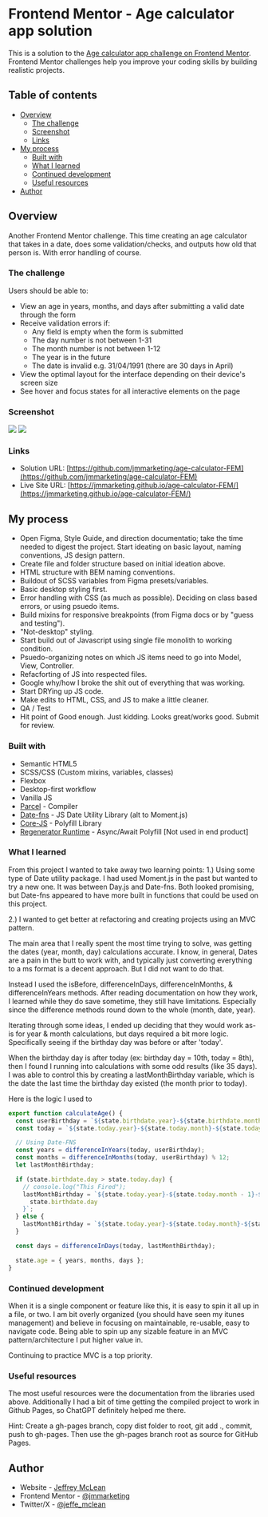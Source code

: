 # Frontend Mentor - Age calculator app solution

This is a solution to the [Age calculator app challenge on Frontend Mentor](https://www.frontendmentor.io/challenges/age-calculator-app-dF9DFFpj-Q). Frontend Mentor challenges help you improve your coding skills by building realistic projects.

## Table of contents

- [Overview](#overview)
  - [The challenge](#the-challenge)
  - [Screenshot](#screenshot)
  - [Links](#links)
- [My process](#my-process)
  - [Built with](#built-with)
  - [What I learned](#what-i-learned)
  - [Continued development](#continued-development)
  - [Useful resources](#useful-resources)
- [Author](#author)

## Overview

Another Frontend Mentor challenge. This time creating an age calculator that takes in a date, does some validation/checks, and outputs how old that person is. With error handling of course.

### The challenge

Users should be able to:

- View an age in years, months, and days after submitting a valid date through the form
- Receive validation errors if:
  - Any field is empty when the form is submitted
  - The day number is not between 1-31
  - The month number is not between 1-12
  - The year is in the future
  - The date is invalid e.g. 31/04/1991 (there are 30 days in April)
- View the optimal layout for the interface depending on their device's screen size
- See hover and focus states for all interactive elements on the page

### Screenshot

![](./screenshot.jpg)
![](./screenshot2.jpg)

### Links

- Solution URL: [https://github.com/jmmarketing/age-calculator-FEM](https://github.com/jmmarketing/age-calculator-FEM)
- Live Site URL: [https://jmmarketing.github.io/age-calculator-FEM/](https://jmmarketing.github.io/age-calculator-FEM/)

## My process

- Open Figma, Style Guide, and direction documentatio; take the time needed to digest the project. Start ideating on basic layout, naming conventions, JS design pattern.
- Create file and folder structure based on initial ideation above.
- HTML structure with BEM naming conventions.
- Buildout of SCSS variables from Figma presets/variables.
- Basic desktop styling first.
- Error handling with CSS (as much as possible). Deciding on class based errors, or using psuedo items.
- Build mixins for responsive breakpoints (from Figma docs or by "guess and testing").
- "Not-desktop" styling.
- Start build out of Javascript using single file monolith to working condition.
- Psuedo-organizing notes on which JS items need to go into Model, View, Controller.
- Refacforting of JS into respected files.
- Google why/how I broke the shit out of everything that was working.
- Start DRYing up JS code.
- Make edits to HTML, CSS, and JS to make a little cleaner.
- QA / Test
- Hit point of Good enough. Just kidding. Looks great/works good. Submit for review.

### Built with

- Semantic HTML5
- SCSS/CSS (Custom mixins, variables, classes)
- Flexbox
- Desktop-first workflow
- Vanilla JS
- [Parcel](https://parceljs.org/) - Compiler
- [Date-fns](https://date-fns.org/) - JS Date Utility Library (alt to Moment.js)
- [Core-JS](https://www.npmjs.com/package/core-js) - Polyfill Library
- [Regenerator Runtime](https://www.npmjs.com/package/regenerator-runtime) - Async/Await Polyfill [Not used in end product]

### What I learned

From this project I wanted to take away two learning points:
1.) Using some type of Date utility package. I had used Moment.js in the past but wanted to try a new one. It was between Day.js and Date-fns. Both looked promising, but Date-fns appeared to have more built in functions that could be used on this project.

2.) I wanted to get better at refactoring and creating projects using an MVC pattern.

The main area that I really spent the most time trying to solve, was getting the dates (year, month, day) calculations accurate. I know, in general, Dates are a pain in the butt to work with, and typically just converting everything to a ms format is a decent approach. But I did not want to do that.

Instead I used the isBefore, differenceInDays, differenceInMonths, & differenceInYears methods. After reading documentation on how they work, I learned while they do save sometime, they still have limitations. Especially since the difference methods round down to the whole (month, date, year).

Iterating through some ideas, I ended up deciding that they would work as-is for year & month calculations, but days required a bit more logic. Specifically seeing if the birthday day was before or after 'today'.

When the birthday day is after today (ex: birthday day = 10th, today = 8th), then I found I running into calculations with some odd results (like 35 days). I was able to control this by creating a lastMonthBirthday variable, which is the date the last time the birthday day existed (the month prior to today).

Here is the logic I used to

```js
export function calculateAge() {
  const userBirthday = `${state.birthdate.year}-${state.birthdate.month}-${state.birthdate.day}`;
  const today = `${state.today.year}-${state.today.month}-${state.today.day}`;

  // Using Date-FNS
  const years = differenceInYears(today, userBirthday);
  const months = differenceInMonths(today, userBirthday) % 12;
  let lastMonthBirthday;

  if (state.birthdate.day > state.today.day) {
    // console.log("This Fired");
    lastMonthBirthday = `${state.today.year}-${state.today.month - 1}-${
      state.birthdate.day
    }`;
  } else {
    lastMonthBirthday = `${state.today.year}-${state.today.month}-${state.birthdate.day}`;
  }

  const days = differenceInDays(today, lastMonthBirthday);

  state.age = { years, months, days };
}
```

### Continued development

When it is a single component or feature like this, it is easy to spin it all up in a file, or two. I am bit overly organized (you should have seen my itunes management) and believe in focusing on maintainable, re-usable, easy to navigate code. Being able to spin up any sizable feature in an MVC pattern/architecture I put higher value in.

Continuing to practice MVC is a top priority.

### Useful resources

The most useful resources were the documentation from the libraries used above. Additionally I had a bit of time getting the compiled project to work in Github Pages, so ChatGPT definitely helped me there.

Hint: Create a gh-pages branch, copy dist folder to root, git add ., commit, push to gh-pages. Then use the gh-pages branch root as source for GitHub Pages.

## Author

- Website - [Jeffrey McLean](https://jeffreymclean.com)
- Frontend Mentor - [@jmmarketing](https://www.frontendmentor.io/profile/jmmarketing)
- Twitter/X - [@jeffe_mclean](https://www.twitter.com/jeffe_mclean)
